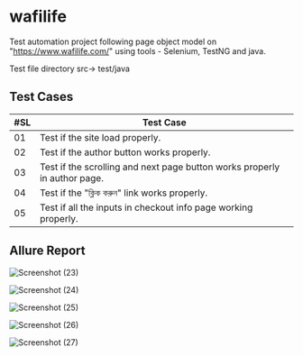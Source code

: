 # wafilife
Test automation project following page object model on "https://www.wafilife.com/" using tools -  Selenium, TestNG  and java.

Test file directory  src-> test/java

## Test Cases

| #SL  | Test Case |
| ---- | --------- |
| 01   | Test if the site load properly.|
| 02   | Test if the author button works properly.|
| 03   | Test if the scrolling and next page button works properly in author page.|
| 04   | Test if the "ক্লিক করুন" link works properly.|
| 05   | Test if all the inputs in checkout info page working properly.|

## Allure Report

![Screenshot (23)](https://user-images.githubusercontent.com/48324430/232075377-7d99ee05-d963-425f-9a66-5dd9e4eb08a7.png)

![Screenshot (24)](https://user-images.githubusercontent.com/48324430/232075524-7bad51de-8796-44ca-9070-18dcd3fa5e2c.png)

![Screenshot (25)](https://user-images.githubusercontent.com/48324430/232075541-a5080bc5-1754-4740-bc94-6b712eab6e81.png)

![Screenshot (26)](https://user-images.githubusercontent.com/48324430/232075562-b176b42a-fed0-498f-8602-5e5f1a87f7a6.png)

![Screenshot (27)](https://user-images.githubusercontent.com/48324430/232075582-70426909-af73-4c6c-b087-0d1b6a326211.png)
